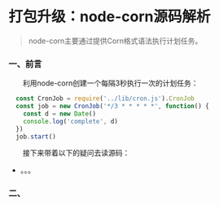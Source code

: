 # 打包升级：node-corn源码解析

> node-corn主要通过提供Corn格式语法执行计划任务。

### 一、前言

  &emsp;&emsp;利用node-corn创建一个每隔3秒执行一次的计划任务：

```javascript
  const CronJob = require('../lib/cron.js').CronJob
  const job = new CronJob('*/3 * * * * *', function() {
    const d = new Date()
    console.log('complete', d)
  })
  job.start()
```

  &emsp;&emsp;接下来带着以下的疑问去读源码：

  - 。。。

### 二、
  